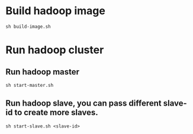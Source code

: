 # Build hadoop image
```
sh build-image.sh
```

# Run hadoop cluster

## Run hadoop master
```
sh start-master.sh
``` 

## Run hadoop slave, you can pass different slave-id to create more slaves.
```
sh start-slave.sh <slave-id>
```

